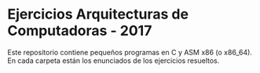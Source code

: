 # Ejercicios Arquitecturas de Computadoras - 2017

Este repositorio contiene pequeños programas en C y ASM x86 (o x86_64).
En cada carpeta están los enunciados de los ejercicios resueltos.
